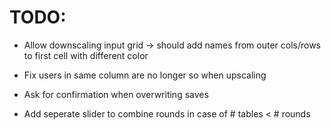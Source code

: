 
# TODO:

- Allow downscaling input grid -> should add names from outer cols/rows to first cell with different color
- Fix users in same column are no longer so when upscaling
- Ask for confirmation when overwriting saves

- Add seperate slider to combine rounds in case of # tables < # rounds
